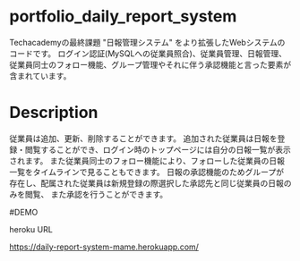 # portfolio_daily_report_system
Techacademyの最終課題 "日報管理システム" をより拡張したWebシステムのコードです。
ログイン認証(MySQLへの従業員照合)、従業員管理、日報管理、従業員同士のフォロー機能、グループ管理やそれに伴う承認機能と言った要素が含まれています。

# Description
従業員は追加、更新、削除することができます。
追加された従業員は日報を登録・閲覧することができ、ログイン時のトップページには自分の日報一覧が表示されます。
また従業員同士のフォロー機能により、フォローした従業員の日報一覧をタイムラインで見ることもできます。
日報の承認機能のためグループが存在し、配属された従業員は新規登録の際選択した承認先と同じ従業員の日報のみを閲覧、
また承認を行うことができます。

#DEMO

heroku URL

https://daily-report-system-mame.herokuapp.com/
